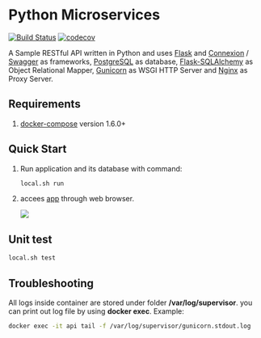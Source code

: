 Python Microservices
====================

[![Build Status](https://travis-ci.org/budtmo/myAPI.svg?branch=master)](https://travis-ci.org/budtmo/myAPI)
[![codecov](https://codecov.io/gh/budtmo/myAPI/branch/master/graph/badge.svg)](https://codecov.io/gh/budtmo/myAPI)


A Sample RESTful API written in Python and uses [Flask](http://flask.pocoo.org) and [Connexion](https://github.com/zalando/connexion) / [Swagger](http://swagger.io) as frameworks, [PostgreSQL](https://www.postgresql.org) as database, [Flask-SQLAlchemy](http://flask-sqlalchemy.pocoo.org/2.1/) as Object Relational Mapper, [Gunicorn](http://gunicorn.org) as WSGI HTTP Server and [Nginx](https://nginx.org/en/) as Proxy Server.

Requirements
------------
1. [docker-compose](https://docs.docker.com/compose/install/) version 1.6.0+

Quick Start
-----------
1. Run application and its database with command:

	```bash
	local.sh run
	```

2. accees [app](http://127.0.0.1/ui) through web browser.

	![][app]

Unit test
---------
```bash
local.sh test
```

Troubleshooting
---------------
All logs inside container are stored under folder **/var/log/supervisor**. you can print out log file by using **docker exec**. Example:

```bash
docker exec -it api tail -f /var/log/supervisor/gunicorn.stdout.log
```

[app]: <img/app.png>
